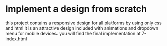 # Implement a design from scratch
this project contains a responsive design for all platforms by using only css and html 
it is an attractive design included with animations and dropdown menu for mobile devices.
you will find the final implementation at 7-index.html
